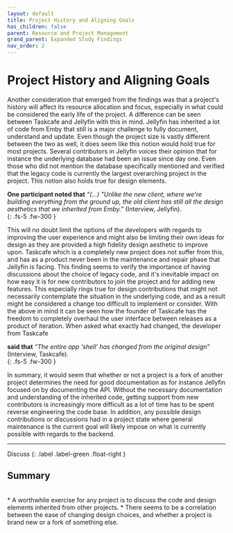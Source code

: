```yaml
---
layout: default
title: Project History and Aligning Goals
has_children: false
parent: Resource and Project Management
grand_parent: Expanded Study Findings
nav_order: 2
---
```


# Project History and Aligning Goals


Another consideration that emerged from the findings was that a project's history will affect its resource allocation and focus, especially in what could be considered the early life of the project. A difference can be seen between Taskcafe and Jellyfin with this in mind. Jellyfin has inherited a lot of code from Emby that still is a major challenge to fully document, understand and update. Even though the project size is vastly different between the two as well, it does seem like this notion would hold true for most projects. Several contributors in Jellyfin voices their opinion that for instance the underlying database had been an issue since day one. Even those who did not mention the database specifically mentioned and verified that the legacy code is currently the largest overarching project in the project. This notion also holds true for design elements.  

**One participant noted that** *“(...) "Unlike the new client, where we're building everything from the ground up, the old client has still all the design aesthetics that we inherited from Emby.”* (Interview, Jellyfin).  
{: .fs-5 .fw-300 }

This will no doubt limit the options of the developers with regards to improving the user experience and might also be limiting their own ideas for design as they are provided a high fidelity design aesthetic to improve upon. 
Taskcafe which is a completely new project does not suffer from this, and has as a product never been in the maintenance and repair phase that Jellyfin is facing. This finding seems to verify the importance of having discussions about the choice of legacy code, and it's inevitable impact on how easy it is for new contributors to join the project and for adding new features. This especially rings true for design contributions that might not necessarily contemplate the situation in the underlying code, and as a result might be considered a change too difficult to implement or consider. With the above in mind it can be seen how the founder of Taskcafe has the freedom to completely overhaul the user interface between releases as a product of iteration. When asked what exactly had changed, the developer from Taskcafe  

**said that** *“The entire app ‘shell’ has changed from the original design”* (Interview, Taskcafe).  
{: .fs-5 .fw-300 }

In summary, it would seem that whether or not a project is a fork of another project determines the need for good documentation as for instance Jellyfin focused on by documenting the API. Without the necessary documentation and understanding of the inherited code, getting support from new contributors is increasingly more difficult as a lot of time has to be spent reverse engineering the code base. In addition, any possible design contributions or discussions had in a project state where general maintenance is the current goal will likely impose on what is currently possible with regards to the backend.

---
Discuss 
{: .label .label-green .float-right }
## Summary
<br/>
* A worthwhile exercise for any project is to discuss the code and design elements inherited from other projects.
* There seems to be a correlation between the ease of changing design choices, and whether a project is brand new or a fork of something else.